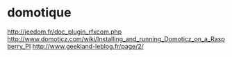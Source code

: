 # domotique

http://jeedom.fr/doc_plugin_rfxcom.php
http://www.domoticz.com/wiki/Installing_and_running_Domoticz_on_a_Raspberry_PI
http://www.geekland-leblog.fr/page/2/
